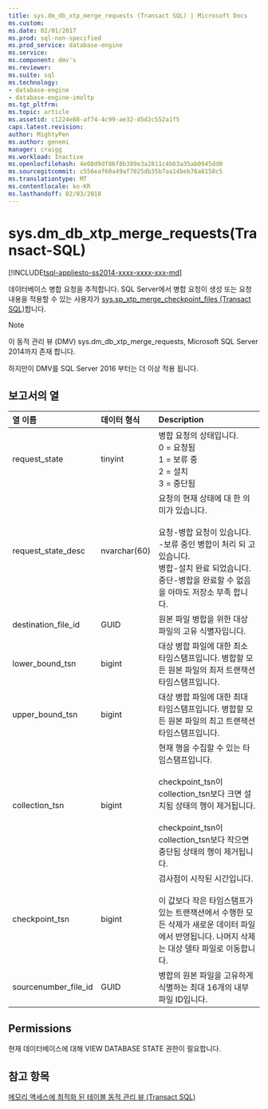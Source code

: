 ```yaml
---
title: sys.dm_db_xtp_merge_requests (Transact SQL) | Microsoft Docs
ms.custom: 
ms.date: 02/01/2017
ms.prod: sql-non-specified
ms.prod_service: database-engine
ms.service: 
ms.component: dmv's
ms.reviewer: 
ms.suite: sql
ms.technology:
- database-engine
- database-engine-imoltp
ms.tgt_pltfrm: 
ms.topic: article
ms.assetid: c1224e88-af74-4c99-ae32-d5d2c552a1f5
caps.latest.revision: 
author: MightyPen
ms.author: genemi
manager: craigg
ms.workload: Inactive
ms.openlocfilehash: 4e08d9df86f8b389e3a2811c4b63a35ab0945dd0
ms.sourcegitcommit: c556eaf60a49af7025db35b7aa14beb76a8158c5
ms.translationtype: MT
ms.contentlocale: ko-KR
ms.lasthandoff: 02/03/2018
---
```

# <a name="sysdmdbxtpmergerequests-transact-sql"></a>sys.dm_db_xtp_merge_requests(Transact-SQL)
[!INCLUDE[tsql-appliesto-ss2014-xxxx-xxxx-xxx-md](../../includes/tsql-appliesto-ss2014-xxxx-xxxx-xxx-md.md)]


데이터베이스 병합 요청을 추적합니다. SQL Server에서 병합 요청이 생성 또는 요청 내용을 적용할 수 있는 사용자가 [sys.sp_xtp_merge_checkpoint_files (Transact SQL)](../../relational-databases/system-stored-procedures/sys-sp-xtp-merge-checkpoint-files-transact-sql.md)합니다.

> [!NOTE]
> 이 동적 관리 뷰 (DMV) sys.dm_db_xtp_merge_requests, Microsoft SQL Server 2014까지 존재 합니다.
> 
> 하지만이 DMV를 SQL Server 2016 부터는 더 이상 적용 됩니다.

## <a name="columns-in-the-report"></a>보고서의 열

| 열 이름 | 데이터 형식 | Description |
| :-- | :-- | :-- |
| request_state | tinyint | 병합 요청의 상태입니다.<br/>0 = 요청됨<br/>1 = 보류 중<br/>2 = 설치<br/>3 = 중단됨 |
| request_state_desc | nvarchar(60) | 요청의 현재 상태에 대 한 의미가 있습니다.<br/><br/>요청-병합 요청이 있습니다.<br/>-보류 중인 병합이 처리 되 고 있습니다.<br/>병합-설치 완료 되었습니다.<br/>중단-병합을 완료할 수 없음을 아마도 저장소 부족 합니다. |
| destination_file_id | GUID | 원본 파일 병합을 위한 대상 파일의 고유 식별자입니다. |
| lower_bound_tsn | bigint | 대상 병합 파일에 대한 최소 타임스탬프입니다. 병합할 모든 원본 파일의 최저 트랜잭션 타임스탬프입니다. |
| upper_bound_tsn | bigint | 대상 병합 파일에 대한 최대 타임스탬프입니다. 병합할 모든 원본 파일의 최고 트랜잭션 타임스탬프입니다. |
| collection_tsn | bigint | 현재 행을 수집할 수 있는 타임스탬프입니다.<br/><br/>checkpoint_tsn이 collection_tsn보다 크면 설치됨 상태의 행이 제거됩니다.<br/><br/>checkpoint_tsn이 collection_tsn보다 작으면 중단됨 상태의 행이 제거됩니다. |
| checkpoint_tsn | bigint | 검사점이 시작된 시간입니다.<br/><br/>이 값보다 작은 타임스탬프가 있는 트랜잭션에서 수행한 모든 삭제가 새로운 데이터 파일에서 반영됩니다. 나머지 삭제는 대상 델타 파일로 이동합니다. |
| sourcenumber_file_id | GUID | 병합의 원본 파일을 고유하게 식별하는 최대 16개의 내부 파일 ID입니다. |

## <a name="permissions"></a>Permissions

현재 데이터베이스에 대해 VIEW DATABASE STATE 권한이 필요합니다.

## <a name="see-also"></a>참고 항목

[메모리 액세스에 최적화 된 테이블 동적 관리 뷰 (Transact SQL)](../../relational-databases/system-dynamic-management-views/memory-optimized-table-dynamic-management-views-transact-sql.md)


